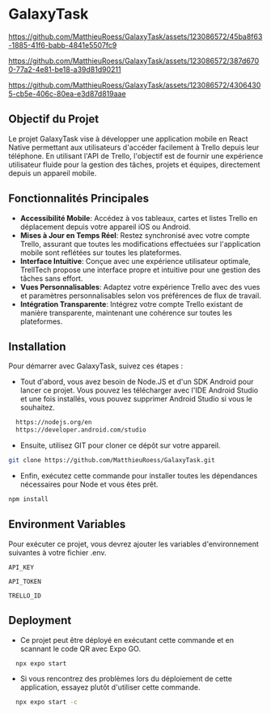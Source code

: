 # GalaxyTask


https://github.com/MatthieuRoess/GalaxyTask/assets/123086572/45ba8f63-1885-41f6-babb-4841e5507fc9



https://github.com/MatthieuRoess/GalaxyTask/assets/123086572/387d6700-77a2-4e81-be18-a39d81d90211





https://github.com/MatthieuRoess/GalaxyTask/assets/123086572/43064305-cb5e-406c-80ea-e3d87d819aae





## Objectif du Projet

Le projet GalaxyTask vise à développer une application mobile en React Native permettant aux utilisateurs d'accéder facilement à Trello depuis leur téléphone. En utilisant l'API de Trello, l'objectif est de fournir une expérience utilisateur fluide pour la gestion des tâches, projets et équipes, directement depuis un appareil mobile.

## Fonctionnalités Principales

- **Accessibilité Mobile**: Accédez à vos tableaux, cartes et listes Trello en déplacement depuis votre appareil iOS ou Android.
- **Mises à Jour en Temps Réel**: Restez synchronisé avec votre compte Trello, assurant que toutes les modifications effectuées sur l'application mobile sont reflétées sur toutes les plateformes.
- **Interface Intuitive**: Conçue avec une expérience utilisateur optimale, TrellTech propose une interface propre et intuitive pour une gestion des tâches sans effort.
- **Vues Personnalisables**: Adaptez votre expérience Trello avec des vues et paramètres personnalisables selon vos préférences de flux de travail.
- **Intégration Transparente**: Intégrez votre compte Trello existant de manière transparente, maintenant une cohérence sur toutes les plateformes.

## Installation

Pour démarrer avec GalaxyTask, suivez ces étapes :

- Tout d'abord, vous avez besoin de Node.JS et d'un SDK Android pour lancer ce projet. Vous pouvez les télécharger avec l'IDE Android Studio et une fois installés, vous pouvez supprimer Android Studio si vous le souhaitez.

```bash
  https://nodejs.org/en
  https://developer.android.com/studio
```

- Ensuite, utilisez GIT pour cloner ce dépôt sur votre appareil.

```bash
git clone https://github.com/MatthieuRoess/GalaxyTask.git
```

- Enfin, exécutez cette commande pour installer toutes les dépendances nécessaires pour Node et vous êtes prêt.

```bash
npm install
```

## Environment Variables

Pour exécuter ce projet, vous devrez ajouter les variables d'environnement suivantes à votre fichier .env.

`API_KEY`

`API_TOKEN`

`TRELLO_ID`

## Deployment

- Ce projet peut être déployé en exécutant cette commande et en scannant le code QR avec Expo GO.

```bash
  npx expo start
```

- Si vous rencontrez des problèmes lors du déploiement de cette application, essayez plutôt d'utiliser cette commande.

```bash
  npx expo start -c
```

